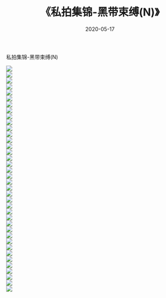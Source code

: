 ﻿---
layout: post
title:  《私拍集锦-黑带束缚(N)》
date:   2020-05-17
img: http://imgx.orgx.ga/漏D/网络美图/2020/私拍集锦-黑带束缚(N)/000.jpg
categories: [美女, 清纯, 唯美]
---

私拍集锦-黑带束缚(N)

  ![](http://imgx.orgx.ga/漏D/网络美图/2020/私拍集锦-黑带束缚(N)/001.jpg) <br> ![](http://imgx.orgx.ga/漏D/网络美图/2020/私拍集锦-黑带束缚(N)/002.jpg) <br> ![](http://imgx.orgx.ga/漏D/网络美图/2020/私拍集锦-黑带束缚(N)/003.jpg) <br> ![](http://imgx.orgx.ga/漏D/网络美图/2020/私拍集锦-黑带束缚(N)/004.jpg) <br> ![](http://imgx.orgx.ga/漏D/网络美图/2020/私拍集锦-黑带束缚(N)/005.jpg) <br> ![](http://imgx.orgx.ga/漏D/网络美图/2020/私拍集锦-黑带束缚(N)/006.jpg) <br> ![](http://imgx.orgx.ga/漏D/网络美图/2020/私拍集锦-黑带束缚(N)/007.jpg) <br> ![](http://imgx.orgx.ga/漏D/网络美图/2020/私拍集锦-黑带束缚(N)/008.jpg) <br> ![](http://imgx.orgx.ga/漏D/网络美图/2020/私拍集锦-黑带束缚(N)/009.jpg) <br> ![](http://imgx.orgx.ga/漏D/网络美图/2020/私拍集锦-黑带束缚(N)/010.jpg) <br> ![](http://imgx.orgx.ga/漏D/网络美图/2020/私拍集锦-黑带束缚(N)/011.jpg) <br> ![](http://imgx.orgx.ga/漏D/网络美图/2020/私拍集锦-黑带束缚(N)/012.jpg) <br> ![](http://imgx.orgx.ga/漏D/网络美图/2020/私拍集锦-黑带束缚(N)/013.jpg) <br> ![](http://imgx.orgx.ga/漏D/网络美图/2020/私拍集锦-黑带束缚(N)/014.jpg) <br> ![](http://imgx.orgx.ga/漏D/网络美图/2020/私拍集锦-黑带束缚(N)/015.jpg) <br> ![](http://imgx.orgx.ga/漏D/网络美图/2020/私拍集锦-黑带束缚(N)/016.jpg) <br> ![](http://imgx.orgx.ga/漏D/网络美图/2020/私拍集锦-黑带束缚(N)/017.jpg) <br> ![](http://imgx.orgx.ga/漏D/网络美图/2020/私拍集锦-黑带束缚(N)/018.jpg) <br> ![](http://imgx.orgx.ga/漏D/网络美图/2020/私拍集锦-黑带束缚(N)/019.jpg) <br> ![](http://imgx.orgx.ga/漏D/网络美图/2020/私拍集锦-黑带束缚(N)/020.jpg) <br> ![](http://imgx.orgx.ga/漏D/网络美图/2020/私拍集锦-黑带束缚(N)/021.jpg) <br> ![](http://imgx.orgx.ga/漏D/网络美图/2020/私拍集锦-黑带束缚(N)/022.jpg) <br> ![](http://imgx.orgx.ga/漏D/网络美图/2020/私拍集锦-黑带束缚(N)/023.jpg) <br> ![](http://imgx.orgx.ga/漏D/网络美图/2020/私拍集锦-黑带束缚(N)/024.jpg) <br> ![](http://imgx.orgx.ga/漏D/网络美图/2020/私拍集锦-黑带束缚(N)/025.jpg) <br> ![](http://imgx.orgx.ga/漏D/网络美图/2020/私拍集锦-黑带束缚(N)/026.jpg) <br> ![](http://imgx.orgx.ga/漏D/网络美图/2020/私拍集锦-黑带束缚(N)/027.jpg) <br> ![](http://imgx.orgx.ga/漏D/网络美图/2020/私拍集锦-黑带束缚(N)/028.jpg) <br> ![](http://imgx.orgx.ga/漏D/网络美图/2020/私拍集锦-黑带束缚(N)/029.jpg) <br> ![](http://imgx.orgx.ga/漏D/网络美图/2020/私拍集锦-黑带束缚(N)/030.jpg) <br> ![](http://imgx.orgx.ga/漏D/网络美图/2020/私拍集锦-黑带束缚(N)/031.jpg) <br> ![](http://imgx.orgx.ga/漏D/网络美图/2020/私拍集锦-黑带束缚(N)/032.jpg) <br> ![](http://imgx.orgx.ga/漏D/网络美图/2020/私拍集锦-黑带束缚(N)/033.jpg) <br> ![](http://imgx.orgx.ga/漏D/网络美图/2020/私拍集锦-黑带束缚(N)/034.jpg) <br> ![](http://imgx.orgx.ga/漏D/网络美图/2020/私拍集锦-黑带束缚(N)/035.jpg) <br> ![](http://imgx.orgx.ga/漏D/网络美图/2020/私拍集锦-黑带束缚(N)/036.jpg) <br> ![](http://imgx.orgx.ga/漏D/网络美图/2020/私拍集锦-黑带束缚(N)/037.jpg) <br> ![](http://imgx.orgx.ga/漏D/网络美图/2020/私拍集锦-黑带束缚(N)/038.jpg) <br>
